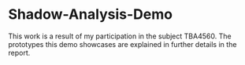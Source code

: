 Shadow-Analysis-Demo
====================

This work is a result of my participation in the subject TBA4560. The prototypes this demo showcases are explained in further details in the report.
